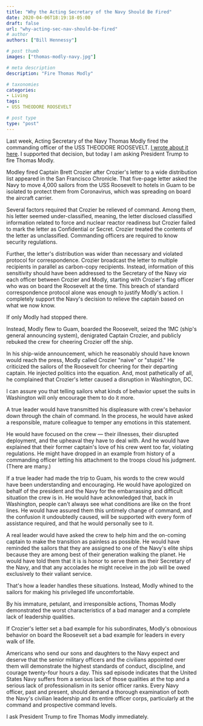 ```yaml
---
title: "Why the Acting Secretary of the Navy Should Be Fired"
date: 2020-04-06T18:19:18-05:00
draft: false
url: "why-acting-sec-nav-should-be-fired"
# author
authors: ["Bill Hennessy"]

# post thumb
images: ["thomas-modly-navy.jpg"]

# meta description
description: "Fire Thomas Modly"

# taxonomies
categories: 
- Living
tags:
- USS THEODORE ROOSEVELT

# post type
type: "post"
---
```


Last week, Acting Secretary of the Navy Thomas Modly fired the commanding officer of the USS THEODORE ROOSEVELT. [I wrote about it here](https://www.hennessysview.com/who-is-villain-of-uss-roosevelt/). I supported that decision, but today I am asking President Trump to fire Thomas Modly.

Modley fired Captain Brett Crozier after Crozier's letter to a wide distribution list appeared in the San Francisco Chronicle. That five-page letter asked the Navy to move 4,000 sailors from the USS Roosevelt to hotels in Guam to be isolated to protect them from Coronavirus, which was spreading on board the aircraft carrier. 

Several factors required that Crozier be relieved of command. Among them, his letter seemed under-classified, meaning, the letter disclosed classified information related to force and nuclear reactor readiness but Crozier failed to mark the letter as Confidential or Secret. Crozier treated the contents of the letter as unclassified. Commanding officers are required to know security regulations.   

Further, the letter's distribution was wider than necessary and violated protocol for correspondence. Crozier broadcast the letter to multiple recipients in parallel as carbon-copy recipients. Instead, information of this sensitivity should have been addressed to the Secretary of the Navy *via* each officer between Crozier and Modly, starting with Crozier's flag officer who was on board the Roosevelt at the time. This breach of standard correspondence protocol alone was enough to justify Modly's action. I completely support the Navy's decision to relieve the captain based on what we now know. 

If only Modly had stopped there. 

Instead, Modly flew to Guam, boarded the Roosevelt, seized the 1MC (ship's general announcing system), denigrated Captain Crozier, and publicly rebuked the crew for cheering Crozier off the ship.

In his ship-wide announcement, which he reasonably should have known would reach the press, Modly called Crozier "naive" or "stupid." He criticized the sailors of the Roosevelt for cheering for their departing captain. He injected politics into the equation. And, most pathetically of all, he complained that Crozier's letter caused a disruption in Washington, DC.  

I can assure you that telling sailors what kinds of behavior upset the suits in Washington will only encourage them to do it more. 

A true leader would have transmitted his displeasure with crew's behavior down through the chain of command. In the process, he would have asked a responsible, mature colleague to temper any emotions in this statement. 

He would have focused on the crew — their illnesses, their disrupted deployment, and the upheaval they have to deal with. And he would have explained that their former captain's love of his crew went too far, violating regulations. He might have dropped in an example from history of a commanding officer letting his attachment to the troops cloud his judgment. (There are many.) 

If a true leader had made the trip to Guam, his words to the crew would have been understanding and encouraging. He would have apologized on behalf of the president and the Navy for the embarrassing and difficult situation the crew is in. He would have acknowledged that, back in Washington, people can't always see what conditions are like on the front lines. He would have assured them this untimely change of command, and the confusion it undoubtedly caused, will be supported with every form of assistance required, and that he would personally see to it. 

A real leader would have asked the crew to help him and the on-coming captain to make the transition as painless as possible. He would have reminded the sailors that they are assigned to one of the Navy's elite ships because they are among best of their generation walking the planet. He would have told them that it is is honor to serve them as their Secretary of the Navy, and that any accolades he might receive in the job will be owed exclusively to their valiant service. 

That's how a leader handles these situations. Instead, Modly whined to the sailors for making his privileged life uncomfortable. 

By his immature, petulant, and irresponsible actions, Thomas Modly demonstrated the worst characteristics of a bad manager and a complete lack of leadership qualities. 

If Crozier's letter set a bad example for his subordinates, Modly's obnoxious behavior on board the Roosevelt set a bad example for leaders in every walk of life.  

Americans who send our sons and daughters to the Navy expect and deserve that the senior military officers and the civilians appointed over them will demonstrate the highest standards of conduct, discipline, and courage twenty-four hours a day. This sad episode indicates that the United States Navy suffers from a serious lack of those qualities at the top and a serious lack of professionalism in its senior officer ranks. Every Navy officer, past and present, should demand a thorough examination of both the Navy's civilian leadership and its entire officer corps, particularly at the command and prospective command levels.

I ask President Trump to fire Thomas Modly immediately.  

	


